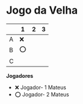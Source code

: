 # Jogo da Velha

|   | 1 | 2 | 3 |
|---|---|---|---|
| A |❌ |   |   |
| B |⭕ |   |   |
| C |   |   |   |

**Jogadores**

- ❌ Jogador- 1 Mateus 
- ⭕ Jogador- 2 Mateus